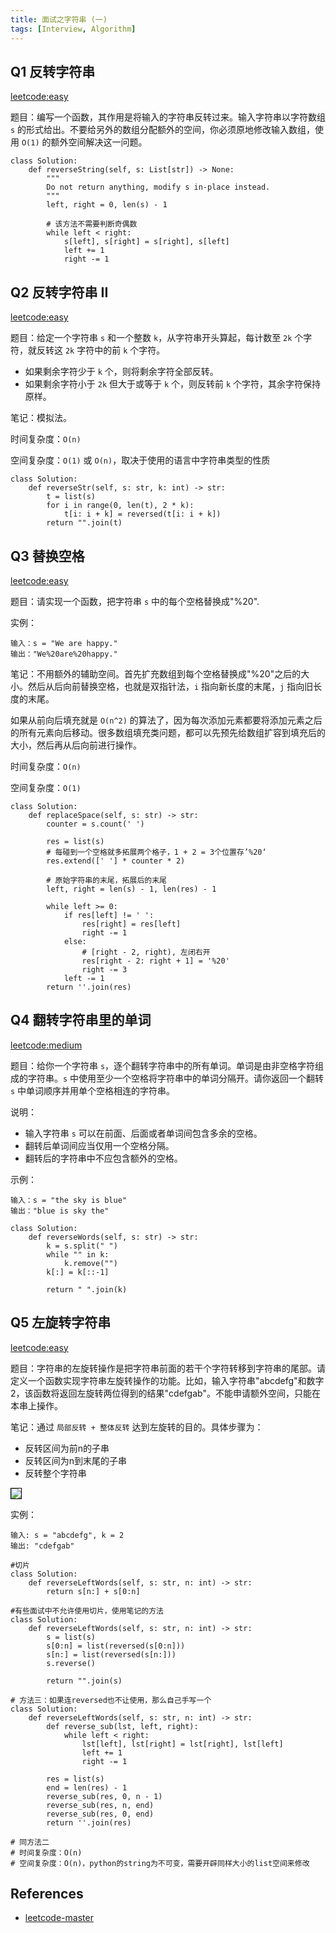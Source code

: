 ```yaml
---
title: 面试之字符串 (一)
tags: [Interview, Algorithm]
---
```


## Q1 反转字符串
[leetcode:easy](https://leetcode-cn.com/problems/reverse-string/)

题目：编写一个函数，其作用是将输入的字符串反转过来。输入字符串以字符数组 `s` 的形式给出。不要给另外的数组分配额外的空间，你必须原地修改输入数组，使用 `O(1)` 的额外空间解决这一问题。

```
class Solution:
    def reverseString(self, s: List[str]) -> None:
        """
        Do not return anything, modify s in-place instead.
        """
        left, right = 0, len(s) - 1
        
        # 该方法不需要判断奇偶数
        while left < right:
            s[left], s[right] = s[right], s[left]
            left += 1
            right -= 1
```

## Q2 反转字符串 II
[leetcode:easy](https://leetcode-cn.com/problems/reverse-string-ii/)

题目：给定一个字符串 `s` 和一个整数 `k`，从字符串开头算起，每计数至 `2k` 个字符，就反转这 `2k` 字符中的前 `k` 个字符。
- 如果剩余字符少于 `k` 个，则将剩余字符全部反转。
- 如果剩余字符小于 `2k` 但大于或等于 `k` 个，则反转前 `k` 个字符，其余字符保持原样。

笔记：模拟法。

时间复杂度：`O(n)`

空间复杂度：`O(1)` 或 `O(n)`，取决于使用的语言中字符串类型的性质

```
class Solution:
    def reverseStr(self, s: str, k: int) -> str:
        t = list(s)
        for i in range(0, len(t), 2 * k):
            t[i: i + k] = reversed(t[i: i + k])
        return "".join(t)
```

## Q3 替换空格
[leetcode:easy](https://leetcode-cn.com/problems/ti-huan-kong-ge-lcof/)

题目：请实现一个函数，把字符串 `s` 中的每个空格替换成"%20".

实例：
```
输入：s = "We are happy."
输出："We%20are%20happy."
```

笔记：不用额外的辅助空间。首先扩充数组到每个空格替换成"%20"之后的大小。然后从后向前替换空格，也就是双指针法，`i` 指向新长度的末尾，`j` 指向旧长度的末尾。

如果从前向后填充就是 `O(n^2)` 的算法了，因为每次添加元素都要将添加元素之后的所有元素向后移动。很多数组填充类问题，都可以先预先给数组扩容到填充后的大小，然后再从后向前进行操作。

时间复杂度：`O(n)`

空间复杂度：`O(1)`

```
class Solution:
    def replaceSpace(self, s: str) -> str:
        counter = s.count(' ')
        
        res = list(s)
        # 每碰到一个空格就多拓展两个格子，1 + 2 = 3个位置存’%20‘
        res.extend([' '] * counter * 2)
        
        # 原始字符串的末尾，拓展后的末尾
        left, right = len(s) - 1, len(res) - 1
        
        while left >= 0:
            if res[left] != ' ':
                res[right] = res[left]
                right -= 1
            else:
                # [right - 2, right), 左闭右开
                res[right - 2: right + 1] = '%20'
                right -= 3
            left -= 1
        return ''.join(res)
```

## Q4 翻转字符串里的单词
[leetcode:medium](https://leetcode-cn.com/problems/reverse-words-in-a-string/)

题目：给你一个字符串 `s`，逐个翻转字符串中的所有单词。单词是由非空格字符组成的字符串。`s` 中使用至少一个空格将字符串中的单词分隔开。请你返回一个翻转 `s` 中单词顺序并用单个空格相连的字符串。

说明：
- 输入字符串 `s` 可以在前面、后面或者单词间包含多余的空格。
- 翻转后单词间应当仅用一个空格分隔。
- 翻转后的字符串中不应包含额外的空格。

示例：
```
输入：s = "the sky is blue"
输出："blue is sky the"
```

```
class Solution:
    def reverseWords(self, s: str) -> str:
        k = s.split(" ")
        while "" in k:
            k.remove("")
        k[:] = k[::-1]
        
        return " ".join(k)
```

## Q5 左旋转字符串
[leetcode:easy](https://leetcode-cn.com/problems/zuo-xuan-zhuan-zi-fu-chuan-lcof/)

题目：字符串的左旋转操作是把字符串前面的若干个字符转移到字符串的尾部。请定义一个函数实现字符串左旋转操作的功能。比如，输入字符串"abcdefg"和数字2，该函数将返回左旋转两位得到的结果"cdefgab"。不能申请额外空间，只能在本串上操作。

笔记：通过 `局部反转 + 整体反转` 达到左旋转的目的。具体步骤为：
- 反转区间为前n的子串
- 反转区间为n到末尾的子串
- 反转整个字符串

<img src="{{ site.baseurl }}/assets/images/leetcode4.png" style="border:1px solid black;">

实例：
```
输入: s = "abcdefg", k = 2
输出: "cdefgab"
```

```
#切片
class Solution:
    def reverseLeftWords(self, s: str, n: int) -> str:
        return s[n:] + s[0:n]
```

```
#有些面试中不允许使用切片，使用笔记的方法
class Solution:
    def reverseLeftWords(self, s: str, n: int) -> str:
        s = list(s)
        s[0:n] = list(reversed(s[0:n]))
        s[n:] = list(reversed(s[n:]))
        s.reverse()
        
        return "".join(s)
```

```
# 方法三：如果连reversed也不让使用，那么自己手写一个
class Solution:
    def reverseLeftWords(self, s: str, n: int) -> str:
        def reverse_sub(lst, left, right):
            while left < right:
                lst[left], lst[right] = lst[right], lst[left]
                left += 1
                right -= 1
        
        res = list(s)
        end = len(res) - 1
        reverse_sub(res, 0, n - 1)
        reverse_sub(res, n, end)
        reverse_sub(res, 0, end)
        return ''.join(res)

# 同方法二
# 时间复杂度：O(n)
# 空间复杂度：O(n)，python的string为不可变，需要开辟同样大小的list空间来修改
```

## References
- [leetcode-master](https://github.com/youngyangyang04/leetcode-master)
